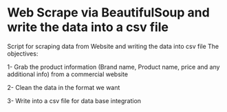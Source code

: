 # Web Scrape via BeautifulSoup and write the data into a  csv file
Script for scraping data from Website and writing the data into csv file
The objectives:

1- Grab the product information (Brand name, Product name, price and any additional info) from a commercial website 

2- Clean the data in the format we want

3- Write into a csv file for data base integration
